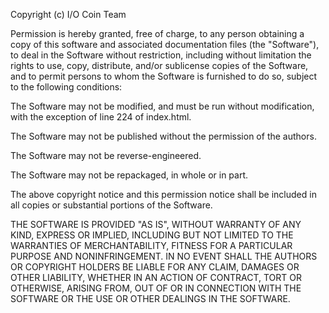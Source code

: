 Copyright (c) I/O Coin Team

Permission is hereby granted, free of charge, to any person obtaining a copy of
this software and associated documentation files (the "Software"), to deal in
the Software without restriction, including without limitation the rights to
use, copy, distribute, and/or sublicense copies of the Software, and to permit
persons to whom the Software is furnished to do so, subject to the following
conditions:

The Software may not be modified, and must be run without modification,
with the exception of line 224 of index.html.

The Software may not be published without the permission of the authors.

The Software may not be reverse-engineered.

The Software may not be repackaged, in whole or in part.

The above copyright notice and this permission notice shall be included in all
copies or substantial portions of the Software.

THE SOFTWARE IS PROVIDED "AS IS", WITHOUT WARRANTY OF ANY KIND, EXPRESS OR
IMPLIED, INCLUDING BUT NOT LIMITED TO THE WARRANTIES OF MERCHANTABILITY,
FITNESS FOR A PARTICULAR PURPOSE AND NONINFRINGEMENT. IN NO EVENT SHALL THE
AUTHORS OR COPYRIGHT HOLDERS BE LIABLE FOR ANY CLAIM, DAMAGES OR OTHER
LIABILITY, WHETHER IN AN ACTION OF CONTRACT, TORT OR OTHERWISE, ARISING FROM,
OUT OF OR IN CONNECTION WITH THE SOFTWARE OR THE USE OR OTHER DEALINGS IN THE
SOFTWARE.

